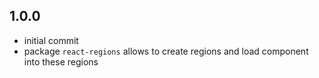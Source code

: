## 1.0.0
* initial commit
* package `react-regions` allows to create regions and load component into these regions